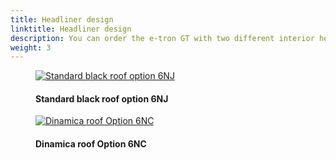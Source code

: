 ```yaml
---
title: Headliner design
linktitle: Headliner design
description: You can order the e-tron GT with two different interior headliner colors
weight: 3
---
```

<!-- markdownlint-disable MD033 -->
<figure>
    <a href="https://media.electrichasgoneaudi.net/multimedia/models/e-tron-gt/interior/headliner/headliner_black.jpg">
        <img src="https://media.electrichasgoneaudi.net/multimedia/models/e-tron-gt/interior/headliner/headliner_blacks.jpg"
        alt="Standard black roof option 6NJ" title="Standard black roof option 6NJ">
    </a>
    <figcaption><h4>Standard black roof option 6NJ</h4></figcaption>
</figure>

<figure>
    <a href="https://media.electrichasgoneaudi.net/multimedia/models/e-tron-gt/interior/headliner/headliner_dinamica.jpg">
        <img src="https://media.electrichasgoneaudi.net/multimedia/models/e-tron-gt/interior/headliner/headliner_dinamicas.jpg"
        alt="Dinamica roof Option 6NC" title="Dinamica roof Option 6NC">
    </a>
    <figcaption><h4>Dinamica roof Option 6NC</h4></figcaption>
</figure>
